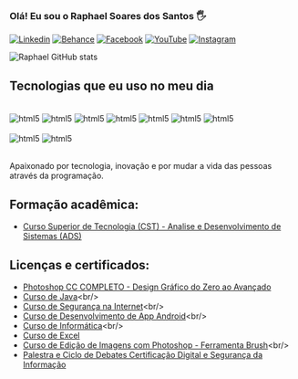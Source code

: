 
### Olá! Eu sou o Raphael Soares dos Santos 🖐️

[![Linkedin](https://img.shields.io/badge/LinkedIn-0077B5?style=for-the-badge&logo=linkedin&logoColor=white)](https://www.linkedin.com/in/raphael-s-s/)
[![Behance](https://img.shields.io/badge/-Behance-blue?style=for-the-badge&logo=behance&logoColor=white)](https://www.behance.net/designer-pratico)
[![Facebook](https://img.shields.io/badge/Facebook-1877F2?style=for-the-badge&logo=facebook&logoColor=white)](https://www.facebook.com/profile.php?id=100071382253303)
[![YouTube](https://img.shields.io/badge/YouTube-FF0000?style=for-the-badge&logo=youtube&logoColor=white)](https://www.youtube.com/@nightgames.oficial)
[![Instagram](https://img.shields.io/badge/Instagram-E4405F?style=for-the-badge&logo=instagram&logoColor=white)](https://www.instagram.com/night_games25/)

![Raphael GitHub stats](https://github-readme-stats.vercel.app/api?username=Rafa-s-s&show_icons=true&theme=tokyonight)

## Tecnologias que eu uso no meu dia

<div style="display: inline_block"><br/>
    <img align="center" alt="html5" src="https://img.shields.io/badge/Python-3776AB?style=for-the-badge&logo=python&logoColor=white" />
    <img align="center" alt="html5" src="https://img.shields.io/badge/C%23-239120?style=for-the-badge&logo=c-sharp&logoColor=white" />
        <img align="center" alt="html5" src="https://img.shields.io/badge/C%2B%2B-00599C?style=for-the-badge&logo=c%2B%2B&logoColor=white" />
            <img align="center" alt="html5" src="https://img.shields.io/badge/C-00599C?style=for-the-badge&logo=c&logoColor=white" />
                <img align="center" alt="html5" src="https://img.shields.io/badge/HTML5-E34F26?style=for-the-badge&logo=html5&logoColor=white" />
                    <img align="center" alt="html5" src="https://img.shields.io/badge/CSS-239120?&style=for-the-badge&logo=css3&logoColor=white" />
                        <img align="center" alt="html5" src="https://img.shields.io/badge/JavaScript-F7DF1E?style=for-the-badge&logo=javascript&logoColor=black" />
               
</div>
<div style="display: inline_block"><br/>
    <img align="center" alt="html5" src="https://img.shields.io/badge/PHP-777BB4?style=for-the-badge&logo=php&logoColor=white" />
<img align="center" alt="html5" src="https://img.shields.io/badge/MySQL-00000F?style=for-the-badge&logo=mysql&logoColor=white" />

</div>

<br/>Apaixonado por tecnologia, inovação e por mudar a vida das pessoas através da programação.

## Formação acadêmica:
- [Curso Superior de Tecnologia (CST) - Analise e Desenvolvimento de Sistemas (ADS)](https://www.linkedin.com/in/raphael-s-s/overlay/1726713823955/single-media-viewer/?profileId=ACoAADEf7aMBLPmSe3wUDnTAK5L2d7YnLfSNRLo)<br/>
## Licenças e certificados:
- [Photoshop CC COMPLETO - Design Gráfico do Zero ao Avançado](https://www.udemy.com/certificate/UC-637f6a57-b13d-42a0-aca9-fb3311f6f436/)<br/>
- [Curso de Java](https://www.iped.com.br/ava/cert/5286290/62101/3c376ff3e816df5ec76b?)<br/>
- [Curso de Segurança na Internet](https://www.iped.com.br/ava/cert/5286290/57505/2190e17a59b8aaa81191?)<br/>
- [Curso de Desenvolvimento de App Android](https://www.iped.com.br/ava/cert/5286290/59338/dd75eb8799b857fc54e7?)<br/>
- [Curso de Informática](https://www.iped.com.br/ava/cert/5286290/49414/73f8c769cab48d0a619f?)<br/>
- [Curso de Excel](https://www.iped.com.br/ava/cert/5286290/56026/f8f23008aa393bf7bc79)<br/>
- [Curso de Edição de Imagens com Photoshop - Ferramenta Brush](https://www.iped.com.br/ava/cert/5286290/65031/0f8a8b96a50cfce7e62d?)<br/>
- [Palestra e Ciclo de Debates Certificação Digital e Segurança da Informação](https://www.linkedin.com/in/raphael-s-s/overlay/1726702643978/single-media-viewer/?profileId=ACoAADEf7aMBLPmSe3wUDnTAK5L2d7YnLfSNRLo)<br/>
